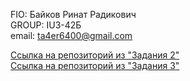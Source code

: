 
FIO: Байков Ринат Радикович  
GROUP: IU3-42Б  
email: ta4er6400@gmail.com  

[Ссылка на репозиторий из "Задания 2"](https://github.com/ronprog/homework1)  
[Ссылка на репозиторий из "Задания 3"](https://github.com/ronprog/homework_task3)


